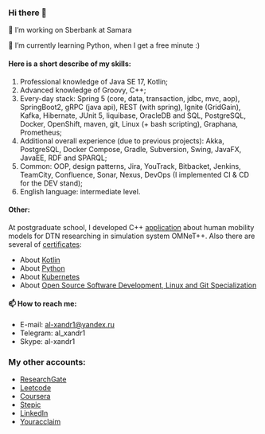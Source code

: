 ### Hi there 👋


🔭 I’m working on Sberbank at Samara

🌱 I’m currently learning Python, when I get a free minute :)

#### Here is a short describe of my skills: 

  1.	Professional knowledge of Java SE 17, Kotlin;
  2.	Advanced knowledge of Groovy, C++;
  3.	Every-day stack: Spring 5 (core, data, transaction, jdbc, mvc, aop), SpringBoot2, gRPC (java api), REST (with spring), Ignite (GridGain), Kafka, Hibernate, JUnit 5, liquibase, OracleDB and SQL, PostgreSQL, Docker, OpenShift, maven, git, Linux (+ bash scripting), Graphana, Prometheus;
  4.	Additional overall experience (due to previous projects): Akka, PostgreSQL, Docker Compose, Gradle, Subversion, Swing, JavaFX, JavaEE, RDF and SPARQL;
  5.	Common: OOP, design patterns,  Jira, YouTrack, Bitbacket, Jenkins, TeamCity, Confluence, Sonar, Nexus, DevOps (I implemented CI & CD for the DEV stand);
  6.	English language: intermediate level.

#### Other: 

At postgraduate school, I developed C++ [application](https://github.com/Al-xandr1/DTNResearch) about human mobility models for DTN researching in simulation system OMNeT++. Also there are several of [certificates](https://drive.google.com/drive/folders/1mbyC8gAFQB2ZCF_Hru2lV2v-1anLzO7g):
- About [Kotlin](https://www.coursera.org/account/accomplishments/certificate/6LAXR9CSKBVG)
- About [Python](https://www.coursera.org/account/accomplishments/certificate/KCNGNVMYYYLD)
- About [Kubernetes](https://www.credly.com/badges/2c154132-7682-42e6-8baf-bcda671c207c/public_url)
- About [Open Source Software Development, Linux and Git Specialization](https://www.credly.com/badges/0e1dba9d-8381-4063-bfb1-a1234c747f74/public_url)


#### 📫 How to reach me:

  * E-mail:				al-xandr1@yandex.ru
  * Telegram: 		al_xandr1
  * Skype:	 			al-xandr1

### My other accounts:

  * [ResearchGate](https://www.researchgate.net/profile/Alexander_Tsarev5)
  * [Leetcode](https://leetcode.com/al-xandr1)
  * [Coursera](https://www.coursera.org/user/ba948ff646afc74f16db18f3384ef2e7)
  * [Stepic](https://stepik.org/users/79884949)
  * [LinkedIn](https://www.linkedin.com/in/aleksandr-tsarev-a0039682/)
  * [Youracclaim](https://www.youracclaim.com/users/aleksandr-tsarev)

